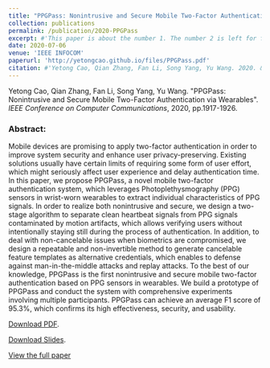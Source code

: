```yaml
---
title: "PPGPass: Nonintrusive and Secure Mobile Two-Factor Authentication via Wearables"
collection: publications
permalink: /publication/2020-PPGPass
excerpt: #'This paper is about the number 1. The number 2 is left for future work.'
date: 2020-07-06
venue: 'IEEE INFOCOM'
paperurl: 'http://yetongcao.github.io/files/PPGPass.pdf'
citation: #'Yetong Cao, Qian Zhang, Fan Li, Song Yang, Yu Wang. 2020. &quot;EarAce: Empowering Versatile Acoustic Sensing via Earable Active Noise Cancellation Platform.&quot; <i>Proceedings of the ACM on Interactive, Mobile, Wearable and Ubiquitous Technologies</i>. 7(2), 1-23.'
---
```

Yetong Cao, Qian Zhang, Fan Li, Song Yang, Yu Wang. "PPGPass: Nonintrusive and Secure Mobile Two-Factor Authentication via Wearables". _IEEE Conference on Computer Communications_, 2020, pp.1917-1926.


### Abstract:
Mobile devices are promising to apply two-factor authentication in order to improve system security and enhance user privacy-preserving. Existing solutions usually have certain limits of requiring some form of user effort, which might seriously affect user experience and delay authentication time. In this paper, we propose PPGPass, a novel mobile two-factor authentication system, which leverages Photoplethysmography (PPG) sensors in wrist-worn wearables to extract individual characteristics of PPG signals. In order to realize both nonintrusive and secure, we design a two-stage algorithm to separate clean heartbeat signals from PPG signals contaminated by motion artifacts, which allows verifying users without intentionally staying still during the process of authentication. In addition, to deal with non-cancelable issues when biometrics are compromised, we design a repeatable and non-invertible method to generate cancelable feature templates as alternative credentials, which enables to defense against man-in-the-middle attacks and replay attacks. To the best of our knowledge, PPGPass is the first nonintrusive and secure mobile two-factor authentication based on PPG sensors in wearables. We build a prototype of PPGPass and conduct the system with comprehensive experiments involving multiple participants. PPGPass can achieve an average F1 score of 95.3%, which confirms its high effectiveness, security, and usability.

[<ins>Download PDF</ins>](../files/PPGPass.pdf).

[<ins>Download Slides</ins>](../files/INFOCOM2020-PPGPass-final.pptx).

[<ins>View the full paper</ins>](https://ieeexplore.ieee.org/abstract/document/9155380)
